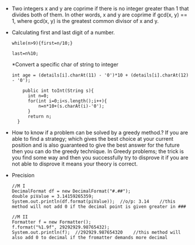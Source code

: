 * Two integers x and y are coprime if there is no integer greater than 1 that divides both of them. In other words, x and y are coprime if gcd(x, y) == 1, where gcd(x, y) is the greatest common divisor of x and y.

* Calculating first and last digit of a number.
  
  ```while(n>9){first=n/10;}```

  ```last=n%10;```

  *Convert a specific char of string to integer
  
    ```int age = (details[i].charAt(11) - '0')*10 + (details[i].charAt(12) - '0');```
  ```
      public int toInt(String s){
        int n=0;
        for(int i=0;i<s.length();i++){
            n=n*10+(s.charAt(i)-'0');
        }
        return n;
    }
  ````


* How to know if a problem can be solved by a greedy method.?
If you are able to find a strategy; which gives the best choice at your current position and is also guaranteed to give the best answer for the future then you can do the greedy technique.
In Greedy problems; the trick is you find some way and then you successfully try to disprove it if you are not able to disprove it means your theory is correct.

* Precision
  ```
  //M I
  DecimalFormat df = new DecimalFormat("#.##");
  double piValue = 3.14159265359;
  System.out.println(df.format(piValue));  //o/p: 3.14    //this method will not add 0 if the decimal point is given greater in ###
  ```
  ```
  //M II
  Formatter f = new Formatter();
  f.format("%1.9f", 29292929.98765432);
  System.out.println(f);  //292929.987654320    //this method will also add 0 to decimal if the fromatter demands more decimal
  ```
 
